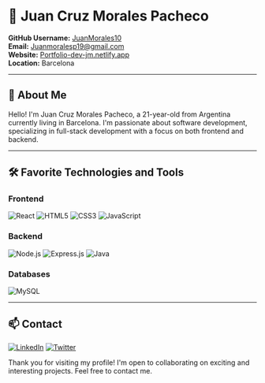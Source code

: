 # 💼 Juan Cruz Morales Pacheco

**GitHub Username:** [JuanMorales10](https://github.com/JuanMorales10)  
**Email:** [Juanmoralesp19@gmail.com](mailto:Juanmoralesp19@gmail.com)  
**Website:** [Portfolio-dev-jm.netlify.app](https://portfolio-dev-jm.netlify.app)  
**Location:** Barcelona  

---

## 👋 About Me

Hello! I'm Juan Cruz Morales Pacheco, a 21-year-old from Argentina currently living in Barcelona. I'm passionate about software development, specializing in full-stack development with a focus on both frontend and backend.

---

## 🛠️ Favorite Technologies and Tools

### Frontend
![React](https://img.shields.io/badge/React-20232A?style=for-the-badge&logo=react&logoColor=61DAFB)
![HTML5](https://img.shields.io/badge/HTML5-E34F26?style=for-the-badge&logo=html5&logoColor=white)
![CSS3](https://img.shields.io/badge/CSS3-1572B6?style=for-the-badge&logo=css3&logoColor=white)
![JavaScript](https://img.shields.io/badge/JavaScript-F7DF1E?style=for-the-badge&logo=javascript&logoColor=black)

### Backend
![Node.js](https://img.shields.io/badge/Node.js-339933?style=for-the-badge&logo=nodedotjs&logoColor=white)
![Express.js](https://img.shields.io/badge/Express.js-000000?style=for-the-badge&logo=express&logoColor=white)
![Java](https://img.shields.io/badge/Java-007396?style=for-the-badge&logo=java&logoColor=white)

### Databases
![MySQL](https://img.shields.io/badge/MySQL-4479A1?style=for-the-badge&logo=mysql&logoColor=white)

---

## 📫 Contact

[![LinkedIn](https://img.shields.io/badge/LinkedIn-0077B5?style=for-the-badge&logo=linkedin&logoColor=white)](https://www.linkedin.com/in/your-profile) 
[![Twitter](https://img.shields.io/badge/Twitter-1DA1F2?style=for-the-badge&logo=twitter&logoColor=white)](https://twitter.com/your-profile) 



Thank you for visiting my profile! I'm open to collaborating on exciting and interesting projects. Feel free to contact me.

